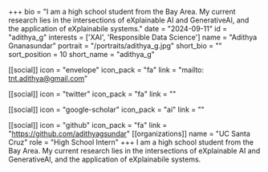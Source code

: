 +++
bio = "I am a high school student from the Bay Area. My current research lies in the intersections of eXplainable AI and GenerativeAI, and the application of eXplainabile systems." 
date = "2024-09-11" 
id = "adithya_g" 
interests = ['XAI', 'Responsible Data Science'] 
name = "Adithya Gnanasundar" 
portrait = "/portraits/adithya_g.jpg" 
short_bio = "" 
sort_position = 10
 short_name = "adithya_g" 

[[social]] 
    icon = "envelope" 
    icon_pack = "fa" 
    link = "mailto: tnt.adithya@gmail.com"

 [[social]] 
    icon = "twitter" 
    icon_pack = "fa" 
    link = "" 

[[social]] 
    icon = "google-scholar" 
    icon_pack = "ai" 
    link = "" 

[[social]] 
    icon = "github" 
    icon_pack = "fa" 
    link = "https://github.com/adithyagsundar" 
[[organizations]] 
     name = "UC Santa Cruz" 
      role = "High School Intern" 
+++
I am a high school student from the Bay Area. My current research lies in the intersections of eXplainable AI and GenerativeAI, and the application of eXplainabile systems.